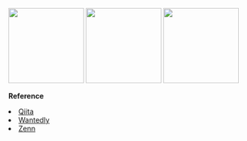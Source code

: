 <p>
  <img src="https://github-readme-stats.vercel.app/api?username=fnaoto&show_icons=true" height="150">
  <img src="https://github-readme-stats.vercel.app/api/top-langs/?username=fnaoto&layout=compact" height="150">
  <img src="https://github-profile-summary-cards.vercel.app/api/cards/profile-details?username=fnaoto&theme=nord_bright" height="150">
</p>

**Reference**

<li><a href="https://qiita.com/fnaoto">Qiita</a></li>
<li><a href="https://www.wantedly.com/users/47203885">Wantedly</a></li>
<li><a href="https://zenn.dev/fnaoto">Zenn</a></li>
